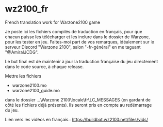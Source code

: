 # wz2100_fr
French translation work for Warzone2100 game

Je poste ici les fichiers compilés de traduction en français, pour que chacun puisse les télécharger et les inclure dans le dossier de Warzone, pour les tester en jeu.
Faites-moi part de vos remarques, idéalement sur le serveur Discord "Warzone 2100", salon "-fr-général" en me taguant "@AmiralJCDG".

Le but final est de maintenir à jour la traduction française du jeu directement dans le code source, à chaque release.



Mettre les fichiers
  - warzone2100.mo
  - warzone2100_guide.mo
    
dans le dossier ...\Warzone 2100\locale\fr\LC_MESSAGES (en gardant de côté les fichiers déjà présents).
Ils seront pris en compte au redémarrage du jeu.


Lien vers les vidéos en français : https://buildbot.wz2100.net/files/vids/
